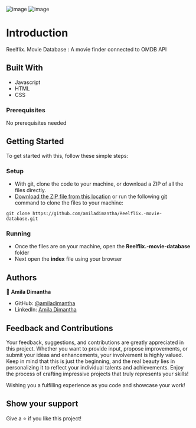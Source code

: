 ![image](https://github.com/amiladimantha/Reelflix.-movie-database/assets/84844150/417f4c6f-574a-4040-896f-74a2a4fbb42e)
![image](https://github.com/amiladimantha/Reelflix.-movie-database/assets/84844150/2c6c61ed-b539-4ea9-92f6-82244620729e)



# Introduction 

Reelflix. Movie Database : A movie finder connected to OMDB API


## Built With

- Javascript
- HTML
- CSS
  

### Prerequisites

No prerequisites needed


## Getting Started

To get started with this, follow these simple steps:


### Setup

- With git, clone the code to your machine, or download a ZIP of all the files directly.
- [Download the ZIP file from this location](https://github.com/amiladimantha/Reelflix.-movie-database/archive/refs/heads/main.zip) or run the following [git](https://git-scm.com/) command to clone the files to your machine:

```
git clone https://github.com/amiladimantha/Reelflix.-movie-database.git
```
### Running

- Once the files are on your machine, open the **Reelflix.-movie-database** folder
- Next open the **index** file using your browser



## Authors

👤 **Amila Dimantha**

- GitHub: [@amiladimantha](https://github.com/amiladimantha)
- LinkedIn: [Amila Dimantha](https://www.linkedin.com/in/amila-dimantha-37182a21b)

## Feedback and Contributions

Your feedback, suggestions, and contributions are greatly appreciated in this project. Whether you want to provide input, propose improvements, or submit your ideas and enhancements, your involvement is highly valued. Keep in mind that this is just the beginning, and the real beauty lies in personalizing it to reflect your individual talents and achievements. Enjoy the process of crafting impressive projects that truly represents your skills!

Wishing you a fulfilling experience as you code and showcase your work!

## Show your support

Give a ⭐️ if you like this project!
